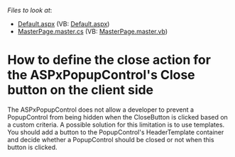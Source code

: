 <!-- default file list -->
*Files to look at*:

* [Default.aspx](./CS/TestGridViewSite81/Default.aspx) (VB: [Default.aspx](./VB/TestGridViewSite81/Default.aspx))
* [MasterPage.master.cs](./CS/TestGridViewSite81/MasterPage.master.cs) (VB: [MasterPage.master.vb](./VB/TestGridViewSite81/MasterPage.master.vb))
<!-- default file list end -->
# How to define the close action for the ASPxPopupControl's Close button on the client side


<p>The ASPxPopupControl does not allow a developer to prevent a PopupControl from being hidden when the CloseButton is clicked based on a custom criteria.  A possible solution for this limitation is to use templates.  You should add a button to the PopupControl's HeaderTemplate container and decide whether a PopupControl should be closed or not when this button is clicked.</p>

<br/>


